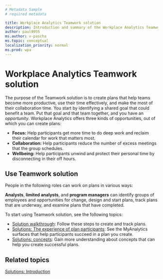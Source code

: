 ```yaml
---
# Metadata Sample
# required metadata

title: Workplace Analytics Teamwork solution 
description: Introduction and summary of the Workplace Analytics Teamwork solution
author: paul9955
ms.author: v-pascha
ms.topic: conceptual
localization_priority: normal 
ms.prod: wpa
---
```


# Workplace Analytics Teamwork solution

The purpose of the Teamwork solution is to create plans that help teams become more productive, use their time effectively, and make the most of their collaboration time. You start by identifying a shared goal that could benefit a team. Put that goal and that team together, and you have an _opportunity_. Workplace Analytics offers three kinds of opportunities, out of which you can create plans:  

 * **Focus:** Help participants get more time to do deep work and reclaim their calendar for work that matters most. 
 * **Collaboration:** Help participants reduce the number of excess meetings that the group schedules. 
 * **Wellbeing:** Help participants unwind and protect their personal time by disconnecting in their off hours. 

## Use Teamwork solution

People in the following roles can work on plans in various ways:

**Analysts**, **limited analysts**, and **program managers** can identify groups of employees and opportunities for change, design and start plans, track plans that are underway, and examine plans that have completed. 
<!-- UNCOMMENT THIS AS SOON AS WE RELEASE THE GM ROLE: 
**Group managers** can start plans to improve the work habits of employees in their reporting structure. -->

To start using Teamwork solution, see the following topics:

 * [Solution walkthrough](solutionsv2-task.md): Follow these steps to create and track plans. 
 * [Solutions: The experience of plan participants](solutionsv2-participants.md): See the MyAnalytics surfaces that help participants succeed in a plan you create. 
 * [Solutions: concepts](solutionsv2-conceptual.md): Gain more understanding about concepts that can help you create successful plans.   

## Related topics

[Solutions: Introduction](solutionsv2-intro.md)
